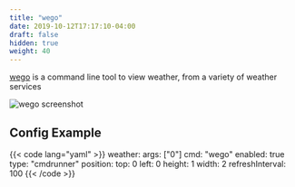 ```yaml
---
title: "wego"
date: 2019-10-12T17:17:10-04:00
draft: false
hidden: true
weight: 40
---
```


[wego](https://github.com/schachmat/wego) is a command line tool to view
weather, from a variety of weather services

<img class="screenshot" src="/imgs/modules/cmdrunner/wego.png" alt="wego screenshot" />

## Config Example

{{< code lang="yaml" >}}
weather:
  args: ["0"]
  cmd: "wego"
  enabled: true
  type: "cmdrunner"
  position:
    top: 0
    left: 0
    height: 1
    width: 2
  refreshInterval: 100
{{< /code >}}
